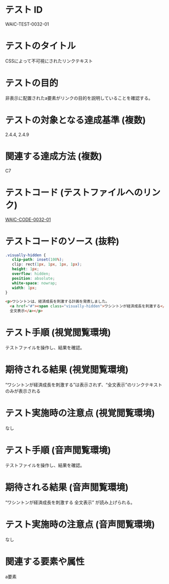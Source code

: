 # テスト ID
WAIC-TEST-0032-01

# テストのタイトル
CSSによって不可視にされたリンクテキスト

# テストの目的
非表示に配置されたa要素がリンクの目的を説明していることを確認する。

# テストの対象となる達成基準 (複数)
2.4.4, 2.4.9

# 関連する達成方法 (複数)
C7

# テストコード (テストファイルへのリンク)
[WAIC-CODE-0032-01](https://waic.github.io/as_test/WAIC-CODE/WAIC-CODE-0032-01.html)

# テストコードのソース (抜粋)
```css
.visually-hidden {
   clip-path: inset(100%);
   clip: rect(1px, 1px, 1px, 1px);
   height: 1px;
   overflow: hidden;
   position: absolute;
   white-space: nowrap;
   width: 1px;
}
```

```html
<p>ワシントンは、経済成長を刺激する計画を発表しました。
  <a href="#"><span class="visually-hidden">ワシントンが経済成長を刺激する</span>
  全文表示</a></p>
```

# テスト手順 (視覚閲覧環境)
テストファイルを操作し、結果を確認。

# 期待される結果 (視覚閲覧環境)
“ワシントンが経済成長を刺激する”は表示されず、“全文表示”のリンクテキストのみが表示される

# テスト実施時の注意点 (視覚閲覧環境)
なし

# テスト手順 (音声閲覧環境)
テストファイルを操作し、結果を確認。

# 期待される結果 (音声閲覧環境)
“ワシントンが経済成長を刺激する 全文表示” が読み上げられる。

# テスト実施時の注意点 (音声閲覧環境)
なし

# 関連する要素や属性
a要素
